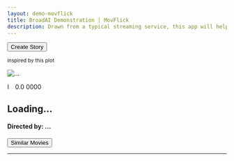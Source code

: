 ```yaml
---
layout: demo-movflick
title: BroadAI Demonstration | MovFlick
description: Drawn from a typical streaming service, this app will help you find your pick(s) for the day and even create your own plot!
---
```


<div class="container mt-5">
    <div class="row">
      <!-- Random Pick -->
      <div class="col-12 col-md-3">
        <div id="random-pick">
          <div class="row">
            <div class="col-12">
              <div class="row mt-5">
                <div class="col-12 text-center">
                  <button class="btn btn-info" type="button" id="btnWriteNewStory" onclick="writeSimilarStory()">Create
                    Story</button>
                  <p><small>inspired by this plot</small></p>
                </div>
              </div>
              <div class="card">
                <img id="pickPoster"
                  src="https://media.istockphoto.com/id/2052734068/vector/popcorn-box-and-white-background.jpg?s=2048x2048&w=is&k=20&c=ibJQIJSeTH09x0z1KTjoDP8PB8Rd_OuE18Hp1h3MddU="
                  class="card-img-top" alt="...">
                <div class="card-body">
                  <p class="row card-text">
                    <span class="col-6 text-left">
                      <img
                        src="https://encrypted-tbn0.gstatic.com/images?q=tbn:ANd9GcTKUcjZf0JSxm1mHIGsYM9vL_VxH0gDxHggyA&s" style="height:1em;"
                        alt="IMDB rating">
                      <span id="pickRating">0.0</span>
                    </span>
                    <span class="col-6 text-right">
                      <span id="pickYear">0000</span>
                    </span>
                  </p>
                  <h2 class="card-title">
                    <span id="pickTitle">Loading...</span>
                  </h2>
                  <h4 class="card-title">
                    <strong>Directed by: </strong>
                    <span id="pickDirector">...</span>
                  </h4>
                </div>
                <div class="px-3 py-3" id="plot"><!-- movie plot here --></div>
              </div>
              <div class="row mt-3">
                <div class="col-12 text-center">
                  <button class="btn btn-primary" type="button" id="btnFindSimilarMovies"
                    onclick="findSimilarMovies()">Similar Movies</button>
                </div>
              </div>
            </div>
          </div>
        </div>
      </div>
      <!-- Story -->
      <div class="col-12 col-md-9">
        <div id="story"><!-- new story --></div>
      </div>
    </div>
  </div>

---
